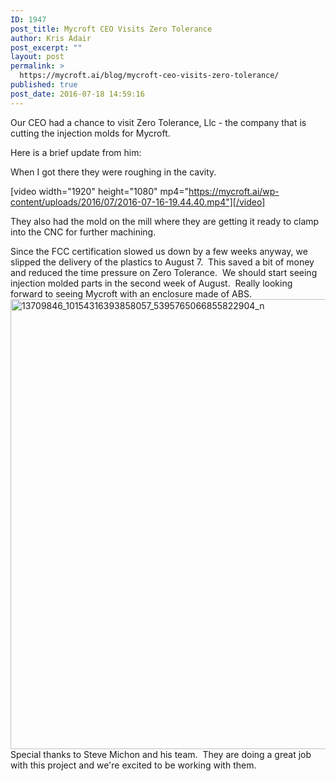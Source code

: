 ```yaml
---
ID: 1947
post_title: Mycroft CEO Visits Zero Tolerance
author: Kris Adair
post_excerpt: ""
layout: post
permalink: >
  https://mycroft.ai/blog/mycroft-ceo-visits-zero-tolerance/
published: true
post_date: 2016-07-18 14:59:16
---
```

Our CEO had a chance to visit Zero Tolerance, Llc - the company that is cutting the injection molds for Mycroft.

Here is a brief update from him:
<div></div>
<div>When I got there they were roughing in the cavity.</div>
<div></div>
<div>

[video width="1920" height="1080" mp4="https://mycroft.ai/wp-content/uploads/2016/07/2016-07-16-19.44.40.mp4"][/video]

They also had the mold on the mill where they are getting it ready to clamp into the CNC for further machining.

</div>
<div></div>
<div>Since the FCC certification slowed us down by a few weeks anyway, we slipped the delivery of the plastics to <span class="aBn" tabindex="0" data-term="goog_468206485"><span class="aQJ">August 7</span></span>.  This saved a bit of money and reduced the time pressure on Zero Tolerance.  We should start seeing injection molded parts in the second week of August.  Really looking forward to seeing Mycroft with an enclosure made of ABS.</div>
<div></div>
<div><a href="https://mycroft.ai/wp-content/uploads/2016/07/13709846_10154316393858057_5395765066855822904_n.jpg"><img class="alignnone wp-image-1950 size-full" src="https://mycroft.ai/wp-content/uploads/2016/07/13709846_10154316393858057_5395765066855822904_n.jpg" alt="13709846_10154316393858057_5395765066855822904_n" width="960" height="720" /></a></div>
<div></div>
<div>Special thanks to Steve Michon and his team.  They are doing a great job with this project and we're excited to be working with them.</div>